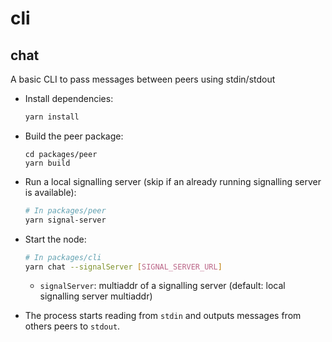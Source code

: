 # cli

## chat

A basic CLI to pass messages between peers using stdin/stdout

* Install dependencies:

  ```bash
  yarn install
  ```

* Build the peer package:

  ```
  cd packages/peer
  yarn build
  ```

* Run a local signalling server (skip if an already running signalling server is available):

  ```bash
  # In packages/peer
  yarn signal-server
  ```

* Start the node:

  ```bash
  # In packages/cli
  yarn chat --signalServer [SIGNAL_SERVER_URL]
  ```

  * `signalServer`: multiaddr of a signalling server (default: local signalling server multiaddr)

* The process starts reading from `stdin` and outputs messages from others peers to `stdout`.
